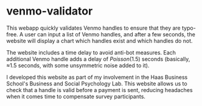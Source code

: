 # venmo-validator

This webapp quickly validates Venmo handles to ensure that they are typo-free. A user can input a list of Venmo handles, and after a few seconds, the website will display a chart which handles exist and which handles do not. 

The website includes a time delay to avoid anti-bot measures. Each additional Venmo handle adds a delay of _Poisson_(1.5) seconds (basically, ≈1.5 seconds, with some unsymmetric noise added to it). 

I developed this website as part of my involvement in the Haas Business School's Business and Social Psychology Lab. This website allows us to check that a handle is valid before a payment is sent, reducing headaches when it comes time to compensate survey participants.
